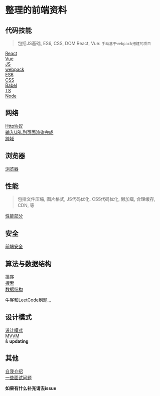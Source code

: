 # 整理的前端资料

## 代码技能

> 包括JS基础, ES6, CSS, DOM
> React, Vue: `手动基于webpack搭建的项目`

[React](./Code技能/React/React.md)  
[Vue](./Code技能/Vue/Vue.md)  
[JS](./Code技能/JS.md)  
[webpack](./Code技能/webpack.md)  
[ES6](./Code技能/ES6/ES6.md)  
[CSS](./Code技能/CSS.md)  
[Babel](./Code技能/Babel/Babel.md)  
[TS](./Code技能/TypeScript/TypeScript.md)  
[Node](./Code技能/Node/NodeJS.md)  



## 网络

[Http协议](./网络部分/Http协议.md)  
[输入URL到页面渲染完成](./网络部分/输入URL回车.md)  
[跨域](./网络部分/跨域.md) 



## 浏览器

[浏览器](./浏览器部分/浏览器.md) 

## 性能

> 包括文件压缩, 图片格式, JS代码优化, CSS代码优化, 懒加载, 合理缓存, CDN, 等

[性能部分](./性能部分/性能.md)



## 安全

[前端安全](./安全部分/前端安全.md)



## 算法与数据结构

[排序](./Code技能/Algorithm/8个排序.md)  
[搜索](./Code技能/Algorithm/搜索算法.md)  
[数据结构](./Code技能/Algorithm/数据结构.md)

牛客和LeetCode刷题...



## 设计模式

[设计模式](./设计模式/设计模式.md)  
[MVVM](./设计模式/mvvm/MVVM.md)  
& **updating**

## 其他

[自我介绍](./自我介绍.md)  
[一些面试问题](./Questions.md)

**如果有什么补充请去issue**

